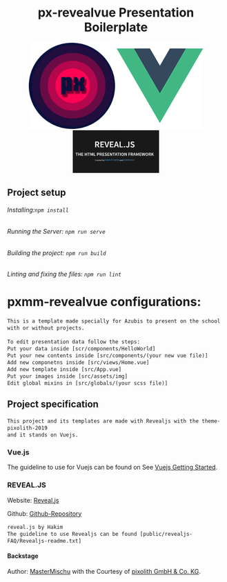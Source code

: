 
<h1  align="center">
px-revealvue Presentation Boilerplate
</h1>
<p align= "center">
<img src="src/assets/pixolithlogo.png" alt="px-vue-reveal" width="200"/>
<img src="src/assets/vuejslogo.png" alt="px-vue-reveal" width="200"/>
<img src="src/assets/revealjs.png" alt="px-vue-reveal" width="200"/>
</p>


## Project setup
###### Installing:```npm install```

###### Running the Server: ```npm run serve```

###### Building the project: ```npm run build```

###### Linting and fixing the files: ```npm run lint```

# pxmm-revealvue configurations:
```
This is a template made specially for Azubis to present on the school with or without projects.

To edit presentation data follow the steps:
Put your data inside [scr/components/HelloWorld]
Put your new contents inside [src/components/(your new vue file)]
Add new componetns inside [src/views/Home.vue]
Add new template inside [src/App.vue]
Put your images inside [src/assets/img]  
Edit global mixins in [src/globals/(your scss file)]
```

## Project specification
```
This project and its templates are made with Revealjs with the theme-pixolith-2019 
and it stands on Vuejs.
```
### Vue.js
The guideline to use for Vuejs can be found on See [Vuejs Getting Started](https://cli.vuejs.org).

### REVEAL.JS
Website: [Reveal.js](https://revealjs.com/#/)

Github: [Github-Repository](https://github.com/hakimel/reveal.js)
 
```
reveal.js by Hakim
The guideline to use Revealjs can be found [public/revealjs-FAQ/Revealjs-readme.txt]
```
#### Backstage
Author: [MasterMischu](https://www.mastermischu.de) with the Courtesy of [pixolith GmbH & Co. KG](https://www.pixolith.de).

